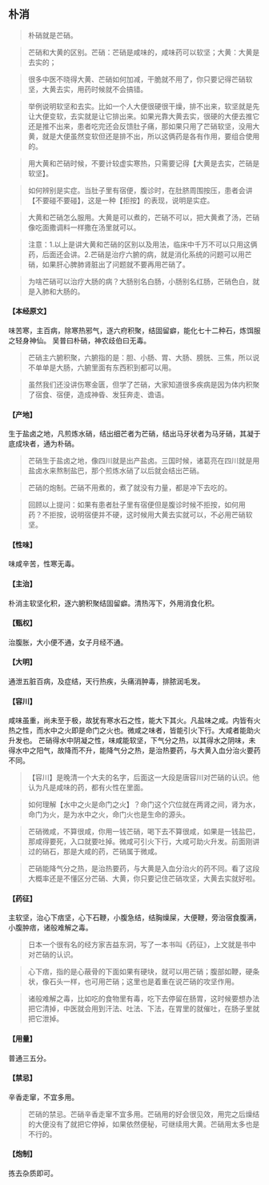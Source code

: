 ## 朴消

> 朴硝就是芒硝。

> 芒硝和大黄的区别。芒硝：芒硝是咸味的，咸味药可以软坚；大黄：大黄是去实的；

> 很多中医不晓得大黄、芒硝如何加减，干脆就不用了，你只要记得芒硝软坚，大黄去实，用药时候就不会搞错。

> 举例说明软坚和去实‍。比如一个人大便很硬很干燥，排不出来，软坚就是先让大便变软，去实就是让它排出来。如果光靠大黄去实，很硬的大便去推它还是推不出来，患者吃完还会反馈肚子痛，那如果只用了芒硝软坚，没用大黄，就是大便虽然变软但还是排不出，所以这俩药是各有作用，要组合使用的。

> 用大黄和芒硝时候，不要计较虚实寒热，只需要记得【大黄是去实，芒硝是软坚】。

> 如何辨别是实症。当肚子里有宿便，腹诊时，在肚脐周围按压，患者会讲【不要碰不要碰】，这是一种【拒按】的表现，说明是实症。

> 大黄和芒硝怎么服用。大黄是可以煮的，芒硝不可以，把大黄煮了汤，芒硝像吃面撒调料一样撒在汤里就可以。

> 注意：1.以上是讲大黄和芒硝的区别以及用法，临床中千万不可以只用这俩药，后面还会讲。‍‍‍‍2.芒硝是治疗六腑的病，就是消化系统的问题可以用芒硝，如果肝心脾肺肾脏出了问题就不要再用芒硝了。

> 为啥芒硝可以治疗大肠的病？大肠别名白肠，小肠别名红肠，芒硝色白，就是入肺和大肠的。

#### 【本经原文】
味苦寒，主百病，除寒热邪气，逐六府积聚，结固留癖，能化七十二种石，炼饵服之轻身神仙。
吴普曰朴硝，神农歧伯曰无毒。

> 芒硝主六腑积聚，六腑指的是：胆、小肠、胃、大肠、膀胱、三焦，所以说不单单是大肠，六腑里面有东西积到都可以用。

> 虽然我们还没讲伤寒金匮，但学了芒硝，大家知道很多疾病是因为体内积聚了宿食、宿便，造成神昏、发狂奔走、谵语。

#### 【产地】
生于盐卤之地，凡煎炼水硝，结出细芒者为芒硝，结出马牙状者为马牙硝，其凝于
底成块者，通为朴硝。

> 芒硝生于盐卤之地，像四川就是出产盐卤。三国时候，诸葛亮在四川就是用盐卤水来熬制盐巴，那个煎炼水硝了以后就会结出芒硝。

> 芒硝的炮制。芒硝不用煮的，煮了就没有力量，都是冲下去吃的。

> 回顾以上提问：如果有患者肚子里有宿便但是腹诊时候不拒按，如何用药？‍‍‍‍‍‍‍‍不拒按，说明宿便并不硬，这时候用大黄去实就可以，不必用芒硝软坚。

#### 【性味】
味咸辛苦，性寒无毒。
#### 【主治】
朴消主软坚化积，逐六腑积聚结固留癖。清热泻下，外用消食化积。
#### 【甄权】
治腹胀，大小便不通，女子月经不通。
#### 【大明】
通泄五脏百病，及症结，天行热疾，头痛消肿毒，排脓润毛发。
#### 【容川】
咸味虽重，尚未至于极，故犹有寒水石之性，能大下其火。凡盐味之咸。内皆有火热之性，而水中之火即是命门之火也。微咸之味者，皆能引火下行。大咸者能助火升发也。
芒硝得水中阴凝之性，味咸能软坚，下气分之热，以其得水之阴味，未得水中之阳气，故降而不升，能降气分之热，是治热要药，与大黄入血分治火要药不同。

> 【容川】是晚清一个大夫的名字，后面这一大段是唐容川对芒硝的认识。他认为凡是咸味的药，都有火性在里面。

> 如何理解【水中之火是命门之火】？命门这个穴位就在两肾之间，肾为水，命门为火，是为水中之火，命门火也是生命的源头。

> 芒硝微咸，不算很咸，你用一钱芒硝，喝下去不算很咸，如果是一钱盐巴，那咸得要死，入口就要吐掉。微咸可引火下行，大咸可助火升发。前面刚讲过的硝石，那是大咸的药，芒硝属于微咸。

> 芒硝能降气分之热，是治热要药，与大黄是入血分治火的药不同。看了这段大概率还是不懂区分芒硝、大黄，你只要记住芒硝攻坚，大黄去实就好啦。

#### 【药征】
主软坚，治心下痞坚，心下石鞭，小腹急结，结胸燥屎，大便鞭，旁治宿食腹满，小腹肿痞，诸般难解之毒。

> 日本一个很有名的经方家吉益东洞，写了一本书叫《药征》，上文就是书中对芒硝的认识。

> 心下痞，指的是心蔽骨的下面如果有硬块，就可以用芒硝；腹部如鞭，硬条状，像石头一样，也可用芒硝；这里也是着重在说芒硝的攻坚作用。

> 诸般难解之毒，比如吃的食物里有毒，吃下去停留在肠胃，这时候要想办法把它清掉，中医就会用到汗法、吐法、下法，在胃里的就催吐，在肠子里就把它泄掉。

#### 【用量】
普通三五分。
#### 【禁忌】
辛香走窜，不宜多用。

> 芒硝的禁忌。芒硝辛香走窜不宜多用。芒硝用的好会很见效，用完之后燥结的大便没有了就把它停掉，如果依然便秘，可继续用大黄。芒硝用太多也是不行的。

#### 【炮制】
拣去杂质即可。